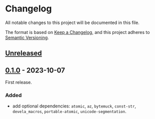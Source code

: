 # Changelog

All notable changes to this project will be documented in this file.

The format is based on [Keep a Changelog], and this project adheres to
[Semantic Versioning].

## [Unreleased]

## [0.1.0] - 2023-10-07

First release.

### Added
- add optional dependencies:
  `atomic`, `az`, `bytemuck`, `const-str`, `devela_macros`, `portable-atomic`, `unicode-segmentation`.

[unreleased]: https://github.com/andamira/devela_macros/compare/v0.1.0...HEAD
[0.1.0]: https://github.com/andamira/devela_macros/releases/tag/v0.1.0

[Keep a Changelog]: https://keepachangelog.com/en/1.0.0/
[Semantic Versioning]: https://semver.org/spec/v2.0.0.html

